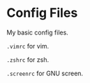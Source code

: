 Config Files
============
My basic config files.

`.vimrc` for vim.

`.zshrc` for zsh.

`.screenrc` for GNU screen.
